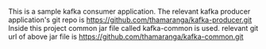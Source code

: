 This is a sample kafka consumer application.
The relevant  kafka producer application's git repo is https://github.com/thamaranga/kafka-producer.git
Inside this project common jar file called kafka-common is used.
relevant git url of above jar file is https://github.com/thamaranga/kafka-common.git